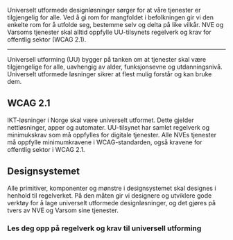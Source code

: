 <PageHeader title="Universell Utforming" imagePath="intro" pageLevel=1></PageHeader>

Universelt utformede designløsninger sørger for at våre tjenester er tilgjengelig for alle. Ved å gi rom for mangfoldet i befolkningen gir vi den enkelte rom for å utfolde seg, bestemme selv og delta på like vilkår. NVE og Varsoms tjenester skal alltid oppfylle UU-tilsynets regelverk og krav for offentlig sektor (WCAG 2.1).

<hr>

Universell utforming (UU) bygger på tanken om at tjenester skal være tilgjengelige for alle, uavhengig av alder, funksjonsevne og utdanningsnivå. Universelt utformede løsninger sikrer at flest mulig forstår og kan bruke dem.

## WCAG 2.1

IKT-løsninger i Norge skal være universelt utformet. Dette gjelder nettløsninger, apper og automater. UU-tilsynet har samlet regelverk og minimukskrav som må oppfylles for digitale tjenester. Alle NVEs tjenester må oppfylle minimumkravene i WCAG-standarden, også kravene for offentlig sektor i WCAG 2.1.

## Designsystemet

Alle primitiver, komponenter og mønstre i designsystemet skal designes i henhold til regelverket. På den måten gir vi designere og utviklere gode verktøy for å lage universelt utformede designløsninger, og det gjøres på tvers av NVE og Varsom sine tjenester.

### Les deg opp på regelverk og krav til universell utforming

<div style="padding-top:2rem;"></div>
<LinkButton URL="https://www.uutilsynet.no/regelverk/regelverk/266" text="UU Tilsynet" :openInNewTab="true"/>

